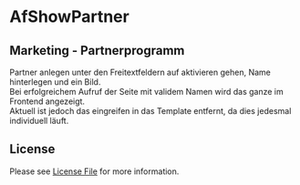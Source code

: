 # AfShowPartner
## Marketing - Partnerprogramm
Partner anlegen unter den Freitextfeldern auf aktivieren gehen, Name hinterlegen und ein Bild.<br/>
Bei erfolgreichem Aufruf der Seite mit validem Namen wird das ganze im Frontend angezeigt.<br/>
Aktuell ist jedoch das eingreifen in das Template entfernt, da dies jedesmal individuell läuft.<br/>

## License

Please see [License File](LICENSE) for more information.
